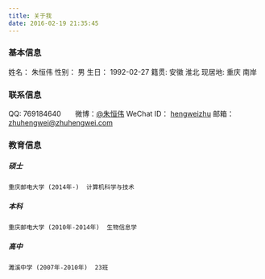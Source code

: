 ```yaml
---
title: 关于我
date: 2016-02-19 21:35:45
---
```

### 基本信息
姓名： 朱恒伟
性别： 男
生日： 1992-02-27
籍贯: 安徽 淮北
现居地: 重庆 南岸

### 联系信息
QQ: 769184640　　微博：[@朱恒伟](http://weibo.com/hengweizhu)
WeChat ID： [hengweizhu](/img/mywechat.png)
邮箱： [zhuhengwei@zhuhengwei.com](mailto:zhuhengwei@zhuhengwei.com)

### 教育信息
##### 硕士
	重庆邮电大学 (2014年-)  计算机科学与技术
##### 本科
	重庆邮电大学 (2010年-2014年)  生物信息学
##### 高中
	濉溪中学 (2007年-2010年)  23班